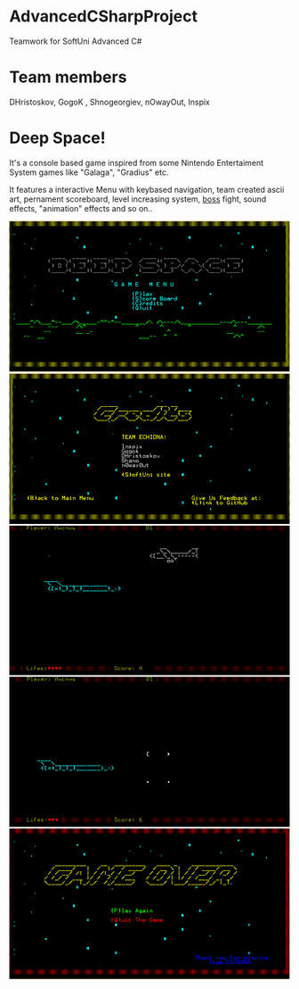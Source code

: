 # AdvancedCSharpProject
Teamwork for SoftUni Advanced C#

# Team members
DHristoskov, GogoK , Shnogeorgiev, nOwayOut, Inspix


# Deep Space!
It's a console based game inspired from some Nintendo Entertaiment System games like "Galaga", "Gradius" etc.

It features a interactive Menu with keybased navigation, 
team created ascii art, pernament scoreboard, level increasing system,
[boss] fight, sound effects, "animation" effects and so on..

![alt text](https://raw.githubusercontent.com/AdvancedCSharpTeam/AdvancedCSharpProject/master/Screenshots/MainScreen.PNG "Main screen")
![alt text](https://raw.githubusercontent.com/AdvancedCSharpTeam/AdvancedCSharpProject/master/Screenshots/credits.PNG "Credits screen")
![alt text](https://raw.githubusercontent.com/AdvancedCSharpTeam/AdvancedCSharpProject/master/Screenshots/gameplay.PNG "Gameplay screenshot")
![alt text](https://raw.githubusercontent.com/AdvancedCSharpTeam/AdvancedCSharpProject/master/Screenshots/gameplay2.PNG "Gameplay screenshot 2")
![alt text](https://raw.githubusercontent.com/AdvancedCSharpTeam/AdvancedCSharpProject/master/Screenshots/gameover.PNG "Gameover screen")

[boss]: https://raw.githubusercontent.com/AdvancedCSharpTeam/AdvancedCSharpProject/master/Screenshots/bossbattle.PNG
